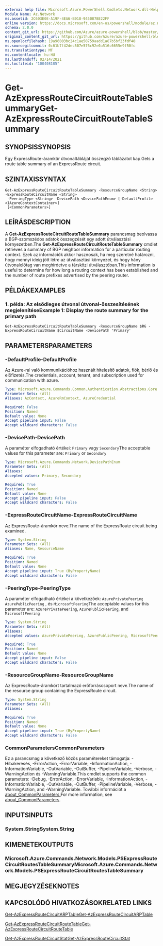 ```yaml
---
external help file: Microsoft.Azure.PowerShell.Cmdlets.Network.dll-Help.xml
Module Name: Az.Network
ms.assetid: 2C603E0E-A19F-4EA6-B918-945007BE22FF
online version: https://docs.microsoft.com/en-us/powershell/module/az.network/get-azexpressroutecircuitroutetablesummary
schema: 2.0.0
content_git_url: https://github.com/Azure/azure-powershell/blob/master/src/Network/Network/help/Get-AzExpressRouteCircuitRouteTableSummary.md
original_content_git_url: https://github.com/Azure/azure-powershell/blob/master/src/Network/Network/help/Get-AzExpressRouteCircuitRouteTableSummary.md
ms.openlocfilehash: 19a96083bc24c1ae50759aadd1a87b5bf23fdf48
ms.sourcegitcommit: 0c61b7f42dec507e576c92e0a516c6655e9f50fc
ms.translationtype: MT
ms.contentlocale: hu-HU
ms.lasthandoff: 02/14/2021
ms.locfileid: "100408185"
---
```

# <span data-ttu-id="41c8c-101">Get-AzExpressRouteCircuitRouteTableSummary</span><span class="sxs-lookup"><span data-stu-id="41c8c-101">Get-AzExpressRouteCircuitRouteTableSummary</span></span>

## <span data-ttu-id="41c8c-102">SYNOPSIS</span><span class="sxs-lookup"><span data-stu-id="41c8c-102">SYNOPSIS</span></span>
<span data-ttu-id="41c8c-103">Egy ExpressRoute-áramkör útvonaltábláját összegző táblázatot kap.</span><span class="sxs-lookup"><span data-stu-id="41c8c-103">Gets a route table summary of an ExpressRoute circuit.</span></span>

## <span data-ttu-id="41c8c-104">SZINTAXIS</span><span class="sxs-lookup"><span data-stu-id="41c8c-104">SYNTAX</span></span>

```
Get-AzExpressRouteCircuitRouteTableSummary -ResourceGroupName <String> -ExpressRouteCircuitName <String>
 -PeeringType <String> -DevicePath <DevicePathEnum> [-DefaultProfile <IAzureContextContainer>]
 [<CommonParameters>]
```

## <span data-ttu-id="41c8c-105">LEÍRÁS</span><span class="sxs-lookup"><span data-stu-id="41c8c-105">DESCRIPTION</span></span>
<span data-ttu-id="41c8c-106">A **Get-AzExpressRouteCircuitRouteTableSummary** parancsmag beolvassa a BGP-szomszédos adatok összegzését egy adott útválasztási környezetben.</span><span class="sxs-lookup"><span data-stu-id="41c8c-106">The **Get-AzExpressRouteCircuitRouteTableSummary** cmdlet retrieves a summary of BGP neighbor information for a particular routing context.</span></span> <span data-ttu-id="41c8c-107">Ezek az információk akkor hasznosak, ha meg szeretné határozni, hogy mennyi ideig jött létre az útválasztási környezet, és hogy hány útvonalelőtag van meghirdetve a társközi útválasztóban.</span><span class="sxs-lookup"><span data-stu-id="41c8c-107">This information is useful to determine for how long a routing context has been established and the number of route prefixes advertised by the peering router.</span></span>

## <span data-ttu-id="41c8c-108">PÉLDÁK</span><span class="sxs-lookup"><span data-stu-id="41c8c-108">EXAMPLES</span></span>

### <span data-ttu-id="41c8c-109">1. példa: Az elsődleges útvonal útvonal-összesítésének megjelenítése</span><span class="sxs-lookup"><span data-stu-id="41c8c-109">Example 1: Display the route summary for the primary path</span></span>
```
Get-AzExpressRouteCircuitRouteTableSummary -ResourceGroupName $RG -ExpressRouteCircuitName $CircuitName -DevicePath 'Primary'
```

## <span data-ttu-id="41c8c-110">PARAMETERS</span><span class="sxs-lookup"><span data-stu-id="41c8c-110">PARAMETERS</span></span>

### <span data-ttu-id="41c8c-111">-DefaultProfile</span><span class="sxs-lookup"><span data-stu-id="41c8c-111">-DefaultProfile</span></span>
<span data-ttu-id="41c8c-112">Az Azure-ral való kommunikációhoz használt hitelesítő adatok, fiók, bérlő és előfizetés.</span><span class="sxs-lookup"><span data-stu-id="41c8c-112">The credentials, account, tenant, and subscription used for communication with azure.</span></span>

```yaml
Type: Microsoft.Azure.Commands.Common.Authentication.Abstractions.Core.IAzureContextContainer
Parameter Sets: (All)
Aliases: AzContext, AzureRmContext, AzureCredential

Required: False
Position: Named
Default value: None
Accept pipeline input: False
Accept wildcard characters: False
```

### <span data-ttu-id="41c8c-113">-DevicePath</span><span class="sxs-lookup"><span data-stu-id="41c8c-113">-DevicePath</span></span>
<span data-ttu-id="41c8c-114">A paraméter elfogadható értékei: `Primary` vagy `Secondary`</span><span class="sxs-lookup"><span data-stu-id="41c8c-114">The acceptable values for this parameter are: `Primary` or `Secondary`</span></span>

```yaml
Type: Microsoft.Azure.Commands.Network.DevicePathEnum
Parameter Sets: (All)
Aliases:
Accepted values: Primary, Secondary

Required: True
Position: Named
Default value: None
Accept pipeline input: False
Accept wildcard characters: False
```

### <span data-ttu-id="41c8c-115">-ExpressRouteCircuitName</span><span class="sxs-lookup"><span data-stu-id="41c8c-115">-ExpressRouteCircuitName</span></span>
<span data-ttu-id="41c8c-116">Az ExpressRoute-áramkör neve.</span><span class="sxs-lookup"><span data-stu-id="41c8c-116">The name of the ExpressRoute circuit being examined.</span></span>

```yaml
Type: System.String
Parameter Sets: (All)
Aliases: Name, ResourceName

Required: True
Position: Named
Default value: None
Accept pipeline input: True (ByPropertyName)
Accept wildcard characters: False
```

### <span data-ttu-id="41c8c-117">-PeeringType</span><span class="sxs-lookup"><span data-stu-id="41c8c-117">-PeeringType</span></span>
<span data-ttu-id="41c8c-118">A paraméter elfogadható értékei a következőek: `AzurePrivatePeering` `AzurePublicPeering` , és `MicrosoftPeering`</span><span class="sxs-lookup"><span data-stu-id="41c8c-118">The acceptable values for this parameter are: `AzurePrivatePeering`, `AzurePublicPeering`, and `MicrosoftPeering`</span></span>

```yaml
Type: System.String
Parameter Sets: (All)
Aliases:
Accepted values: AzurePrivatePeering, AzurePublicPeering, MicrosoftPeering

Required: True
Position: Named
Default value: None
Accept pipeline input: False
Accept wildcard characters: False
```

### <span data-ttu-id="41c8c-119">-ResourceGroupName</span><span class="sxs-lookup"><span data-stu-id="41c8c-119">-ResourceGroupName</span></span>
<span data-ttu-id="41c8c-120">Az ExpressRoute-áramkört tartalmazó erőforráscsoport neve.</span><span class="sxs-lookup"><span data-stu-id="41c8c-120">The name of the resource group containing the ExpressRoute circuit.</span></span>

```yaml
Type: System.String
Parameter Sets: (All)
Aliases:

Required: True
Position: Named
Default value: None
Accept pipeline input: True (ByPropertyName)
Accept wildcard characters: False
```

### <span data-ttu-id="41c8c-121">CommonParameters</span><span class="sxs-lookup"><span data-stu-id="41c8c-121">CommonParameters</span></span>
<span data-ttu-id="41c8c-122">Ez a parancsmag a következő közös paramétereket támogatja: -Hibakeresés, -ErrorAction, -ErrorVariable, -InformationAction, -InformationVariable, -OutVariable, -OutBuffer, -PipelineVariable, -Verbose, -WarningAction és -WarningVariable.</span><span class="sxs-lookup"><span data-stu-id="41c8c-122">This cmdlet supports the common parameters: -Debug, -ErrorAction, -ErrorVariable, -InformationAction, -InformationVariable, -OutVariable, -OutBuffer, -PipelineVariable, -Verbose, -WarningAction, and -WarningVariable.</span></span> <span data-ttu-id="41c8c-123">További információt a [about_CommonParameters.](http://go.microsoft.com/fwlink/?LinkID=113216)</span><span class="sxs-lookup"><span data-stu-id="41c8c-123">For more information, see [about_CommonParameters](http://go.microsoft.com/fwlink/?LinkID=113216).</span></span>

## <span data-ttu-id="41c8c-124">INPUTS</span><span class="sxs-lookup"><span data-stu-id="41c8c-124">INPUTS</span></span>

### <span data-ttu-id="41c8c-125">System.String</span><span class="sxs-lookup"><span data-stu-id="41c8c-125">System.String</span></span>

## <span data-ttu-id="41c8c-126">KIMENETEK</span><span class="sxs-lookup"><span data-stu-id="41c8c-126">OUTPUTS</span></span>

### <span data-ttu-id="41c8c-127">Microsoft.Azure.Commands.Network.Models.PSExpressRouteCircuitRoutesTableSummary</span><span class="sxs-lookup"><span data-stu-id="41c8c-127">Microsoft.Azure.Commands.Network.Models.PSExpressRouteCircuitRoutesTableSummary</span></span>

## <span data-ttu-id="41c8c-128">MEGJEGYZÉSEK</span><span class="sxs-lookup"><span data-stu-id="41c8c-128">NOTES</span></span>

## <span data-ttu-id="41c8c-129">KAPCSOLÓDÓ HIVATKOZÁSOK</span><span class="sxs-lookup"><span data-stu-id="41c8c-129">RELATED LINKS</span></span>

[<span data-ttu-id="41c8c-130">Get-AzExpressRouteCircuitARPTable</span><span class="sxs-lookup"><span data-stu-id="41c8c-130">Get-AzExpressRouteCircuitARPTable</span></span>](Get-AzExpressRouteCircuitARPTable.md)

[<span data-ttu-id="41c8c-131">Get-AzExpressRouteCircuitRouteTable</span><span class="sxs-lookup"><span data-stu-id="41c8c-131">Get-AzExpressRouteCircuitRouteTable</span></span>](Get-AzExpressRouteCircuitRouteTable.md)

[<span data-ttu-id="41c8c-132">Get-AzExpressRouteCircuitStat</span><span class="sxs-lookup"><span data-stu-id="41c8c-132">Get-AzExpressRouteCircuitStat</span></span>](Get-AzExpressRouteCircuitStat.md)

